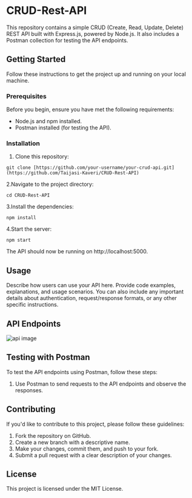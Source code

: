 # CRUD-Rest-API
This repository contains a simple CRUD (Create, Read, Update, Delete) REST API built with Express.js, powered by Node.js. It also includes a Postman collection for testing the API endpoints.

## Getting Started
Follow these instructions to get the project up and running on your local machine.

### Prerequisites
Before you begin, ensure you have met the following requirements:

+ Node.js and npm installed.
+ Postman installed (for testing the API).
  
### Installation
1. Clone this repository:
```
git clone [https://github.com/your-username/your-crud-api.git](https://github.com/Taijasi-Kaveri/CRUD-Rest-API)
```

2.Navigate to the project directory:
```
cd CRUD-Rest-API
```

3.Install the dependencies:
```
npm install
```

4.Start the server:
```
npm start
```

The API should now be running on http://localhost:5000.

## Usage
Describe how users can use your API here. Provide code examples, explanations, and usage scenarios. You can also include any important details about authentication, request/response formats, or any other specific instructions.

## API Endpoints
![api image](https://github.com/Taijasi-Kaveri/CRUD-Rest-API/assets/52359546/efcf7c26-b503-44fd-a42f-1c05a39c8401)

## Testing with Postman
To test the API endpoints using Postman, follow these steps:

1. Use Postman to send requests to the API endpoints and observe the responses.

## Contributing
If you'd like to contribute to this project, please follow these guidelines:

1. Fork the repository on GitHub.
2. Create a new branch with a descriptive name.
3. Make your changes, commit them, and push to your fork.
4. Submit a pull request with a clear description of your changes.

## License
This project is licensed under the MIT License.
